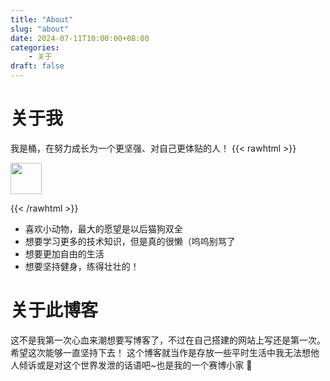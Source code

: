 ```yaml
---
title: "About"
slug: "about"
date: 2024-07-11T10:00:00+08:00
categories: 
    - 关于
draft: false
---
```


# 关于我

我是桶，在努力成长为一个更坚强、对自己更体贴的人！
{{< rawhtml >}}  

<img src="https://cdn.discordapp.com/emojis/652089525622931456.gif?size=128" width=50 >

{{< /rawhtml >}}
* 喜欢小动物，最大的愿望是以后猫狗双全
* 想要学习更多的技术知识，但是真的很懒（呜呜别骂了
* 想要更加自由的生活
* 想要坚持健身，练得壮壮的！


# 关于此博客

这不是我第一次心血来潮想要写博客了，不过在自己搭建的网站上写还是第一次。希望这次能够一直坚持下去！
这个博客就当作是存放一些平时生活中我无法想他人倾诉或是对这个世界发泄的话语吧~也是我的一个赛博小家 :wave:
